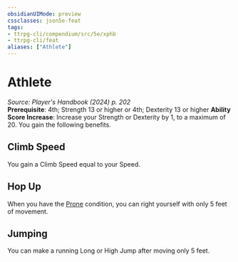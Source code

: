 ```yaml
---
obsidianUIMode: preview
cssclasses: json5e-feat
tags:
- ttrpg-cli/compendium/src/5e/xphb
- ttrpg-cli/feat
aliases: ["Athlete"]
---
```

# Athlete
*Source: Player's Handbook (2024) p. 202*  
**Prerequisite**: 4th; Strength 13 or higher or 4th; Dexterity 13 or higher
**Ability Score Increase**: Increase your Strength or Dexterity by 1, to a maximum of 20.
You gain the following benefits.

## Climb Speed

You gain a Climb Speed equal to your Speed.

## Hop Up

When you have the [Prone](Misc%20Files/CLI/rules/conditions.md#Prone) condition, you can right yourself with only 5 feet of movement.

## Jumping

You can make a running Long or High Jump after moving only 5 feet.
